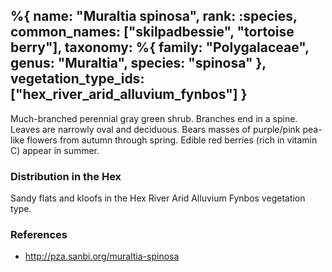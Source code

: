 %{
    name: "Muraltia spinosa",
    rank: :species,
    common_names: ["skilpadbessie", "tortoise berry"],
    taxonomy: %{
        family: "Polygalaceae",
        genus: "Muraltia",
        species: "spinosa"
    },
    vegetation_type_ids: ["hex_river_arid_alluvium_fynbos"]
}
---

Much-branched perennial gray green shrub. Branches end in a spine. Leaves are narrowly oval and deciduous. Bears masses of purple/pink pea-like flowers from autumn through spring. Edible red berries (rich in vitamin C) appear in summer.

<!-- read more -->

### Distribution in the Hex

Sandy flats and kloofs in the Hex River Arid Alluvium Fynbos vegetation type.

### References

* http://pza.sanbi.org/muraltia-spinosa